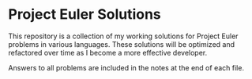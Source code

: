 # Project Euler Solutions

This repository is a collection of my working solutions for Project Euler problems in various languages. These solutions will be optimized and refactored over time as I become a more effective developer. 

Answers to all problems are included in the notes at the end of each file.

